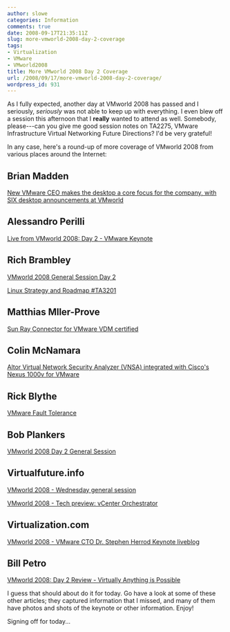 ```yaml
---
author: slowe
categories: Information
comments: true
date: 2008-09-17T21:35:11Z
slug: more-vmworld-2008-day-2-coverage
tags:
- Virtualization
- VMware
- VMworld2008
title: More VMworld 2008 Day 2 Coverage
url: /2008/09/17/more-vmworld-2008-day-2-coverage/
wordpress_id: 931
---
```


As I fully expected, another day at VMworld 2008 has passed and I seriously, _seriously_ was not able to keep up with everything. I even blew off a session this afternoon that I **really** wanted to attend as well. Somebody, please---can you give me good session notes on TA2275, VMware Infrastructure Virtual Networking Future Directions? I'd be very grateful!

In any case, here's a round-up of more coverage of VMworld 2008 from various places around the Internet:

## Brian Madden

[New VMware CEO makes the desktop a core focus for the company, with SIX desktop announcements at VMworld](http://www.brianmadden.com/blog/BrianMadden/New-VMware-CEO-makes-the-desktop-a-core-focus-for-the-company-with-SIX-desktop-announcements-at-VMworld)

## Alessandro Perilli

[Live from VMworld 2008: Day 2 - VMware Keynote](http://www.virtualization.info/2008/09/live-from-vmworld-2008-day-2-vmware.html)

## Rich Brambley

[VMworld 2008 General Session Day 2](http://vmetc.com/2008/09/17/vmworld-2008-general-session-day-2/)  

[Linux Strategy and Roadmap #TA3201](http://vmetc.com/2008/09/17/linux-strategy-and-roadmap-ta3201/)

## Matthias Mller-Prove

[Sun Ray Connector for VMware VDM certified](http://blogs.sun.com/mprove/entry/sun_ray_connector_certified)

## Colin McNamara

[Altor Virtual Network Security Analyzer (VNSA) integrated with Cisco's Nexus 1000v for VMware](http://www.colinmcnamara.com/2008/09/17/altor-virtual-network-security-analyzer-vnsa-integrated-with-ciscos-nexus-1000v-for-vmware)

## Rick Blythe

[VMware Fault Tolerance](http://www.vmwarewolf.com/vmware-fault-tolerance/)

## Bob Plankers

[VMworld 2008 Day 2 General Session](http://lonesysadmin.net/2008/09/17/vmworld-2008-day-2-general-session/)

## Virtualfuture.info

[VMworld 2008 - Wednesday general session](http://virtualfuture.info/2008/09/vmworld-2008-wednesday-general-session/)  

[VMworld 2008 - Tech preview: vCenter Orchestrator](http://virtualfuture.info/2008/09/vmworld-2008-tech-preview-vcenter-orchestrator/)

## Virtualization.com

[VMworld 2008 - VMware CTO Dr. Stephen Herrod Keynote liveblog](http://virtualization.com/news/2008/09/17/vmworld-2008-vmware-cto-dr.-stephen-herrod-keynote-liveblog/)

## Bill Petro

[VMworld 2008: Day 2 Review - Virtually Anything is Possible](http://techtrends.billpetro.com/2008/09/17/vmworld-2008-day-2-review-virtually-anything-is-possible/)

I guess that should about do it for today. Go have a look at some of these other articles; they captured information that I missed, and many of them have photos and shots of the keynote or other information. Enjoy!

Signing off for today...
